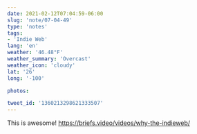 ```yaml
---
date: 2021-02-12T07:04:59-06:00
slug: 'note/07-04-49'
type: 'notes'
tags:
- 'Indie Web'
lang: 'en'
weather: '46.48°F'
weather_summary: 'Overcast'
weather_icon: 'cloudy'
lat: '26'
long: '-100'

photos:

tweet_id: '1360213298621333507'
---
```

This is awesome! 
https://briefs.video/videos/why-the-indieweb/